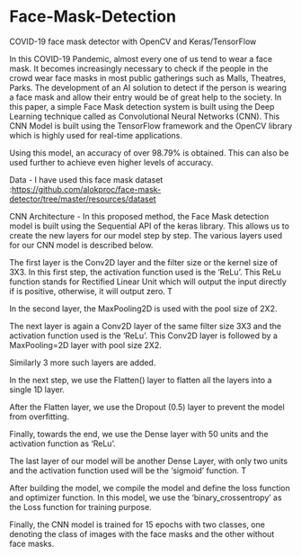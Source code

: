 # Face-Mask-Detection
COVID-19 face mask detector with OpenCV and Keras/TensorFlow

In this COVID-19 Pandemic, almost every one of us tend to wear a face mask. It becomes increasingly necessary to check if the people in the crowd wear face masks in most public gatherings such as Malls, Theatres, Parks. The development of an AI solution to detect if the person is wearing a face mask and allow their entry would be of great help to the society. In this paper, a simple Face Mask detection system is built using the Deep Learning technique called as Convolutional Neural Networks (CNN). This CNN Model is built using the TensorFlow framework and the OpenCV library which is highly used for real-time applications.

Using this model, an accuracy of over 98.79% is obtained. This can also be used further to achieve even higher levels of accuracy.

Data -
I have used this face mask dataset :https://github.com/alokproc/face-mask-detector/tree/master/resources/dataset

CNN Architecture -
In this proposed method, the Face Mask detection model is built using the Sequential API of the keras library. This allows us to create the new layers for our model step by step. The various layers used for our CNN model is described below.

The first layer is the Conv2D layer  and the filter size or the kernel size of 3X3. In this first step, the activation function used is the ‘ReLu’. This ReLu function stands for Rectified Linear Unit which will output the input directly if is positive, otherwise, it will output zero. T

In the second layer, the MaxPooling2D is used with the pool size of 2X2.

The next layer is again a Conv2D layer  of the same filter size 3X3 and the activation function used is the ‘ReLu’. This Conv2D layer is followed by a MaxPooling=2D layer with pool size 2X2.

Similarly 3 more such layers are added.

In the next step, we use the Flatten() layer to flatten all the layers into a single 1D layer.

After the Flatten layer, we use the Dropout (0.5) layer to prevent the model from overfitting.

Finally, towards the end, we use the Dense layer with 50 units and the activation function as ‘ReLu’.

The last layer of our model will be another Dense Layer, with only two units and the activation function used will be the ‘sigmoid’ function. T

After building the model, we compile the model and define the loss function and optimizer function. In this model, we use the ‘binary_crossentropy’ as the Loss function for training purpose.

Finally, the CNN model is trained for 15 epochs with two classes, one denoting the class of images with the face masks and the other without face masks.

